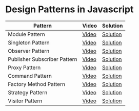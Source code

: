 # Design Patterns in Javascript

| Pattern                      | Video                                                | Solution                              |
| ---------------------------- | ---------------------------------------------------- | ------------------------------------- |
| Module Pattern               | [Video](https://www.youtube.com/watch?v=4mH3-EfjiPQ) | [Solution](./module-pattern/)         |
| Singleton Pattern            | [Video](https://www.youtube.com/watch?v=IhCc1oPMomE) | [Solution](./singleton-pattern/)      |
| Observer Pattern             | [Video](https://www.youtube.com/watch?v=asR1lpB0WTE) | [Solution](./observer-pattern/)       |
| Publisher Subscriber Pattern | [Video](https://www.youtube.com/watch?v=kRqKkNbX8ug) | [Solution](./pub-sub-pattern/)        |
| Proxy Pattern                | [Video](https://www.youtube.com/watch?v=cbCQzjEFqKk) | [Solution](./proxy-pattern/)          |
| Command Pattern              | [Video](https://www.youtube.com/watch?v=XJ2msSGeWP8) | [Solution](./command-pattern/)        |
| Factory Method Pattern       | [Video](https://www.youtube.com/watch?v=8j3YXtAzacM) | [Solution](./factory-method-pattern/) |
| Strategy Pattern             | [Video](https://www.youtube.com/watch?v=Q2-ZpDrSc5E) | [Solution](./strategy-pattern/)       |
| Visitor Pattern              | [Video](https://www.youtube.com/watch?v=7XCYhP0t9a8) | [Solution](./visitor-pattern/)        |
